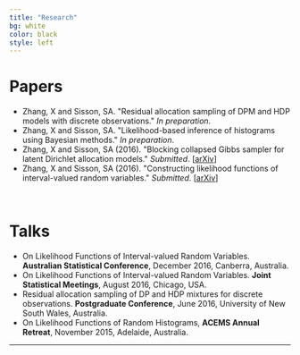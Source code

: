 ```yaml
---
title: "Research"
bg: white
color: black
style: left
---
```


# Papers

* Zhang, X and Sisson, SA. "Residual allocation sampling of DPM and HDP models with discrete observations." *In preparation*.
* Zhang, X and Sisson, SA. "Likelihood-based inference of histograms using Bayesian methods." *In preparation*.
* Zhang, X and Sisson, SA (2016). "Blocking collapsed Gibbs sampler for latent Dirichlet allocation models." *Submitted*. \[[arXiv](https://arxiv.org)\]
* Zhang, X and Sisson, SA (2016). "Constructing likelihood functions of interval-valued random variables." *Submitted*. \[[arXiv](https://arxiv.org)\]

<br>

# Talks

* On Likelihood Functions of Interval-valued Random Variables. **Australian Statistical Conference**, December 2016, Canberra, Australia.
* On Likelihood Functions of Interval-valued Random Variables. **Joint Statistical Meetings**, August 2016, Chicago, USA.
* Residual allocation sampling of DP and HDP mixtures for discrete observations. **Postgraduate Conference**, June 2016, University of New South Wales, Australia.
* On Likelihood Functions of Random Histograms, **ACEMS Annual Retreat**, November 2015, Adelaide, Australia.

---


